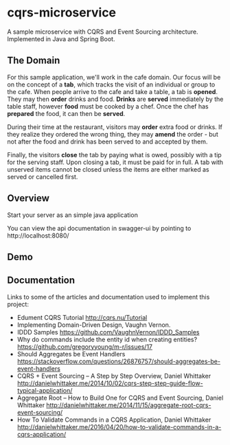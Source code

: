 # cqrs-microservice

A sample microservice with CQRS and Event Sourcing architecture. Implemented in Java and Spring Boot.

## The Domain
For this sample application, we'll work in the cafe domain. Our focus will be on the concept of a **tab**, which tracks 
the visit of an individual or group to the cafe. When people arrive to the cafe and take a table, a tab is **opened**. 
They may then **order** drinks and food. **Drinks** are **served** immediately by the table staff, however **food** 
must be cooked by a chef. Once the chef has **prepared** the food, it can then be **served**.

During their time at the restaurant, visitors may **order** extra food or drinks. If they realize they ordered the wrong 
thing, they may **amend** the order - but not after the food and drink has been served to and accepted by them.

Finally, the visitors **close** the tab by paying what is owed, possibly with a tip for the serving staff. Upon closing 
a tab, it must be paid for in full. A tab with unserved items cannot be closed unless the items are either marked as 
served or cancelled first.

## Overview  
Start your server as an simple java application  

You can view the api documentation in swagger-ui by pointing to  
http://localhost:8080/  

## Demo

## Documentation
Links to some of the articles and documentation used to implement this project:

- Edument CQRS Tutorial http://cqrs.nu/Tutorial
- Implementing Domain-Driven Design, Vaughn Vernon.
- IDDD Samples https://github.com/VaughnVernon/IDDD_Samples
- Why do commands include the entity id when creating entities? https://github.com/gregoryyoung/m-r/issues/17
- Should Aggregates be Event Handlers https://stackoverflow.com/questions/26876757/should-aggregates-be-event-handlers
- CQRS + Event Sourcing – A Step by Step Overview, Daniel Whittaker http://danielwhittaker.me/2014/10/02/cqrs-step-step-guide-flow-typical-application/
- Aggregate Root – How to Build One for CQRS and Event Sourcing, Daniel Whittaker http://danielwhittaker.me/2014/11/15/aggregate-root-cqrs-event-sourcing/
- How To Validate Commands in a CQRS Application, Daniel Whittaker http://danielwhittaker.me/2016/04/20/how-to-validate-commands-in-a-cqrs-application/